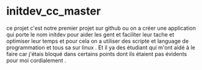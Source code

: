 # initdev_cc_master
ce projet c'est notre premier projet sur github ou on a créer une application qui porte le nom initdev pour aider les gent et faciliter leur tache et optimiser leur temps et pour cela on a utiliser des scripte et language de programmation  et tous sa sur linux .
Et il ya des étudiant qui m'ont aidé à le faire car j'étais bloqué dans certains points dont ils étaient pas évidents pour moi 
cordialement .
